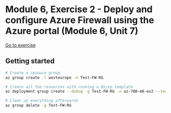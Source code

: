 # Module 6, Exercise 2 - Deploy and configure Azure Firewall using the Azure portal (Module 6, Unit 7)

[Go to exercise](https://learn.microsoft.com/en-us/training/modules/design-implement-network-security-monitoring/7-exercise-deploy-configure-azure-firewall-using-azure-portal/)

## Getting started

```bash
# Create a resouce group
az group create -l westeurope -n Test-FW-RG

# Create all the resources with running a Bicep template
az deployment group create --debug -g Test-FW-RG -n az-700-m6-ex2 --template-file main.bicep --parameters adminPassword='TestPassword123!'

# Clean up everything afterwards
az group delete -g Test-FW-RG
```
